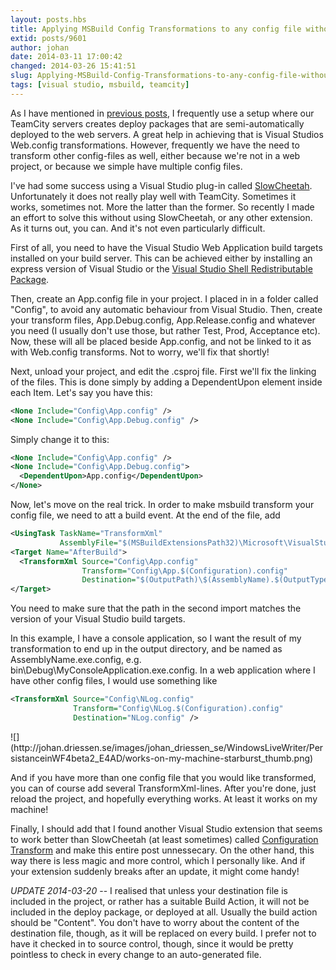 ```yaml
---
layout: posts.hbs
title: Applying MSBuild Config Transformations to any config file without using any Visual Studio extensions
extid: posts/9601
author: johan
date: 2014-03-11 17:00:42
changed: 2014-03-26 15:41:51
slug: Applying-MSBuild-Config-Transformations-to-any-config-file-without-using-any-Visual-Studio-extensions
tags: [visual studio, msbuild, teamcity]
---
```


As I have mentioned in [previous posts](http://johan.driessen.se/posts/Visual-Studio-feature---Preview-web.config-transforms), I frequently use a setup where our TeamCity servers creates deploy packages that are semi-automatically deployed to the web servers. A great help in achieving that is Visual Studios Web.config transformations. However, frequently we have the need to transform other config-files as well, either because we're not in a web project, or because we simple have multiple config files.

I've had some success using a Visual Studio plug-in called [SlowCheetah](http://visualstudiogallery.msdn.microsoft.com/69023d00-a4f9-4a34-a6cd-7e854ba318b5). Unfortunately it does not really play well with TeamCity. Sometimes it works, sometimes not. More the latter than the former. So recently I made an effort to solve this without using SlowCheetah, or any other extension. As it turns out, you can. And it's not even particularly difficult.

First of all, you need to have the Visual Studio Web Application build targets installed on your build server. This can be achieved either by installing an express version of Visual Studio or the [Visual Studio Shell Redistributable Package](http://www.microsoft.com/en-us/download/details.aspx?id=40777).

Then, create an App.config file in your project. I placed in in a folder called "Config", to avoid any automatic behaviour from Visual Studio. Then, create your transform files, App.Debug.config, App.Release.config and whatever you need (I usually don't use those, but rather Test, Prod, Acceptance etc). Now, these will all be placed beside App.config, and not be linked to it as with Web.config transforms. Not to worry, we'll fix that shortly!

Next, unload your project, and edit the .csproj file. First we'll fix the linking of the files. This is done simply by adding a DependentUpon element inside each Item. Let's say you have this:

```xml
<None Include="Config\App.config" />
<None Include="Config\App.Debug.config" />
```

Simply change it to this:

```xml
<None Include="Config\App.config" />
<None Include="Config\App.Debug.config">
  <DependentUpon>App.config</DependentUpon>
</None>
```

Now, let's move on the real trick. In order to make msbuild transform your config file, we need to att a build event. At the end of the file, add

```xml
<UsingTask TaskName="TransformXml"   
           AssemblyFile="$(MSBuildExtensionsPath32)\Microsoft\VisualStudio\v12.0\Web\Microsoft.Web.Publishing.Tasks.dll" />
<Target Name="AfterBuild">
  <TransformXml Source="Config\App.config"
                Transform="Config\App.$(Configuration).config"
                Destination="$(OutputPath)\$(AssemblyName).$(OutputType).config" />
</Target>
```

You need to make sure that the path in the second import matches the version of your Visual Studio build targets.

In this example, I have a console application, so I want the result of my transformation to end up in the output directory, and be named as AssemblyName.exe.config, e.g. bin\Debug\MyConsoleApplication.exe.config. In a web application where I have other config files, I would use something like

```xml
<TransformXml Source="Config\NLog.config"
              Transform="Config\NLog.$(Configuration).config"
              Destination="NLog.config" />
```

<div class="right">
![](http://johan.driessen.se/images/johan_driessen_se/WindowsLiveWriter/PersistanceinWF4beta2_E4AD/works-on-my-machine-starburst_thumb.png)
</div>

And if you have more than one config file that you would like transformed, you can of course add several TransformXml-lines. After you're done, just reload the project, and hopefully everything works. At least it works on my machine!

Finally, I should add that I found another Visual Studio extension that seems to work better than SlowCheetah (at least sometimes) called [Configuration Transform](http://visualstudiogallery.msdn.microsoft.com/579d3a78-3bdd-497c-bc21-aa6e6abbc859) and make this entire post unnessecary. On the other hand, this way there is less magic and more control, which I personally like. And if your extension suddenly breaks after an update, it might come handy!

_UPDATE 2014-03-20_ -- I realised that unless your destination file is included in the project, or rather has a suitable Build Action, it will not be included in the deploy package, or deployed at all. Usually the build action should be "Content". You don't have to worry about the content of the destination file, though, as it will be replaced on every build. I prefer not to have it checked in to source control, though, since it would be pretty pointless to check in every change to an auto-generated file.